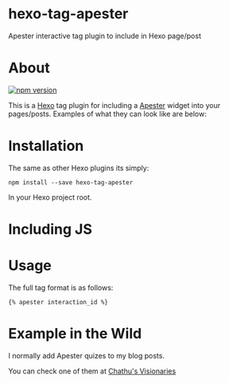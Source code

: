 # hexo-tag-apester
Apester interactive tag plugin to include in Hexo page/post

# About
[![npm version](https://badge.fury.io/js/hexo-tag-apester.svg)](https://badge.fury.io/js/hexo-tag-apester)

This is a [Hexo](https://hexo.io) tag plugin for including a [Apester](http://apester.com) widget into your pages/posts. Examples of what they can look like are below:


# Installation
The same as other Hexo plugins its simply:

```npm install --save hexo-tag-apester```

In your Hexo project root.

# Including JS

# Usage

The full tag format is as follows:

```
{% apester interaction_id %}
```


# Example in the Wild
I normally add Apester quizes to my blog posts.

You can check one of them at [Chathu's Visionaries](http://chathu.me/2015/09/30/codeIgniter-3-session-file-driver/)

